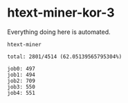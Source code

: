 # htext-miner-kor-3

Everything doing here is automated.

```
htext-miner

total: 2801/4514 (62.05139565795304%)

job0: 497
job1: 494
job2: 709
job3: 550
job4: 551
```